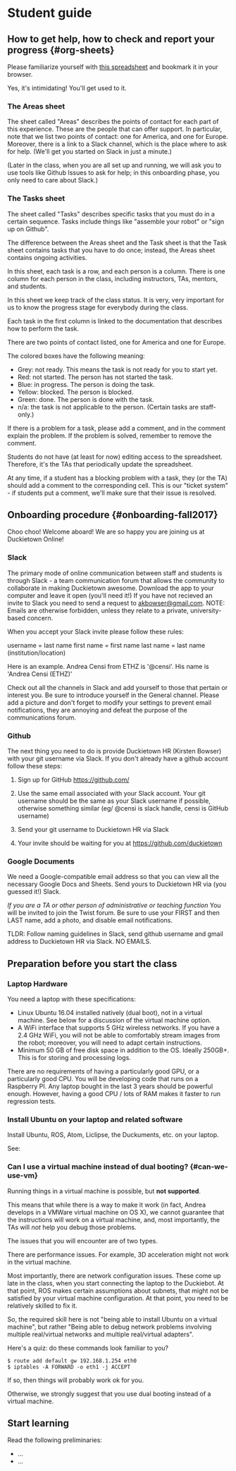 # Student guide

## How to get help, how to check and report your progress {#org-sheets}

Please familiarize yourself with [this spreadsheet][sheets] and bookmark it
in your browser.

Yes, it's intimidating! You'll get used to it.

### The Areas sheet

The sheet called "Areas" describes the points of contact for
each part of this experience. These are the people that
can offer support. In particular, note that we list two points of contact:
one for America, and one for Europe. Moreover, there is a link
to a Slack channel, which is the place where to ask for help. (We'll get you
started on Slack in just a minute.)

(Later in the class, when you are all set up and running, we will
ask you to use tools like Github Issues to ask for help; in this
onboarding phase, you only need to care about Slack.)

### The Tasks sheet

The sheet called "Tasks" describes specific tasks that you must do
in a certain sequence.  Tasks include things like "assemble your robot"
or "sign up on Github".

The difference between the Areas sheet and the Task sheet is that
the Task sheet contains tasks that you have to do once; instead,
the Areas sheet contains ongoing activities.

In this sheet, each task is a row, and each person is a column. There is one
column for each person in the class, including instructors, TAs, mentors, and
students.

In this sheet we keep track of the class status. It is very, very important
for us to know the progress stage for everybody during the class.

Each task in the first column is linked to the documentation
that describes how to perform the task.

There are two points of contact listed, one for America and one for Europe.

The colored boxes have the following meaning:

- Grey: not ready. This means the task is not ready for you to start yet.
- Red: not started. The person has not started the task.
- Blue: in progress. The person is doing the task.
- Yellow: blocked. The person is blocked.
- Green: done. The person is done with the task.
- n/a: the task is not applicable to the person. (Certain tasks are staff-only.)

If there is a problem for a task, please add a comment, and in the comment
explain the problem. If the problem is solved, remember to remove the comment.

Students do not have (at least for now) editing access to the spreadsheet.
Therefore, it's the TAs that periodically update the spreadsheet.

At any time, if a student has a blocking problem with a task, they (or the TA) should add a comment to the corresponding cell. This is our "ticket system" - if students
put a comment, we'll make sure that their issue is resolved.




[sheets]: https://docs.google.com/spreadsheets/d/1uO1aq9zqBpLwo1qOzeBKKbB3CuAQAqM94T8B1AGpCKg/edit?usp=sharing



## Onboarding procedure {#onboarding-fall2017}

Choo choo! Welcome aboard! We are so happy you are joining us at Duckietown Online!

### Slack
The primary mode of online communication between staff and students is through Slack - a team communication forum that allows the community to collaborate in making Duckietown awesome. Download the app to your computer and leave it open (you'll need it!) If you have not recieved an invite to Slack you need to send a request to akbowser@gmail.com. NOTE: Emails are otherwise forbidden, unless they relate to a private, university-based concern.

When you accept your Slack invite please follow these rules:

username = last name
first name = first name
last name = last name (institution/location)

Here is an example. Andrea Censi from ETHZ is '@censi'. His name is 'Andrea Censi (ETHZ)'

Check out all the channels in Slack and add yourself to those that pertain or interest you. Be sure to introduce yourself in the General channel. Please add a picture and don't forget to modify your settings to prevent email notifications, they are annoying and defeat the purpose of the communications forum.

### Github
The next thing you need to do is provide Duckietown HR (Kirsten Bowser) with your git username via Slack. If you don't already have a github account follow these steps:

1) Sign up for GitHub https://github.com/

2) Use the same email associated with your Slack account. Your git username should be the same as your Slack username if possible, otherwise something similar (eg/ @censi is slack handle, censi is GitHub username)

3) Send your git username to Duckietown HR via Slack

4) Your invite should be waiting for you at https://github.com/duckietown

### Google Documents
We need a Google-compatible email address so that you can view all the necessary Google Docs and Sheets. Send yours to Duckietown HR via (you guessed it!) Slack.


*If you are a TA or other person of administrative or teaching function* You will be invited to join the Twist forum. Be sure to use your FIRST and then LAST name, add a photo, and disable email notifications.

TLDR: Follow naming guidelines in Slack, send github username and gmail address to Duckietown HR via Slack. NO EMAILS.


## Preparation before you start the class

### Laptop Hardware

You need a laptop with these specifications:

- Linux Ubuntu 16.04 installed natively (dual boot), not in a virtual machine.
  See [](#can-we-use-vm) below for a discussion of the virtual machine option.
- A WiFi interface that supports 5 GHz wireless networks. If you have a 2.4 GHz WiFi, you will not be able to comfortably stream images from the robot; moreover, you will need to adapt certain instructions.
- Minimum 50 GB of free disk space in addition to the OS. Ideally 250GB+. This is for storing and processing logs.

There are no requirements of having a particularly good GPU, or a particularly
good CPU.  You will be developing code that runs on a Raspberry PI. Any laptop
bought in the last 3 years should be powerful enough. However, having a good
CPU / lots of RAM makes it faster to run regression tests.


### Install Ubuntu on your laptop and related software

Install Ubuntu, ROS, Atom, Liclipse, the Duckuments, etc. on your laptop.

See: [](#setup-laptop)


### Can I use a virtual machine instead of dual booting? {#can-we-use-vm}

Running things in a virtual machine is possible, but **not supported**.

This means that while there is a way to make it work (in fact,
Andrea develops in a VMWare virtual machine on OS X), 
we cannot guarantee that the instructions will work on a virtual machine,
and, most importantly, the TAs will *not* help you debug those problems.

The issues that you will encounter are of two types.

There are performance issues. For example, 3D acceleration might not work in the
virtual machine.

Most importantly, there are network configuration issues. These come up late in
the class, when you start connecting the laptop to the Duckiebot. At that
point, ROS makes certain assumptions about subnets, that might not be satisfied
by your virtual machine configuration. At that point, you need to be relatively
skilled to fix it.

So, the required skill here is not "being able to install Ubuntu on a virtual
machine", but rather "Being able to debug network problems involving multiple
real/virtual networks and  multiple real/virtual adapters".

Here's a quiz: do these commands look familiar to you?

    $ route add default gw 192.168.1.254 eth0
    $ iptables -A FORWARD -o eth1 -j ACCEPT

If so, then things will probably work ok for you.

Otherwise, we strongly suggest that you use dual booting instead of a virtual machine.



## Start learning

Read the following preliminaries:

- ...
- ...
